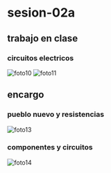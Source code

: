 # sesion-02a

## trabajo en clase
### circuitos electricos
![foto10](https://github.com/user-attachments/assets/6d77738c-f9c8-4489-be3a-d8c83d9a61b7)
![foto11](https://github.com/user-attachments/assets/e4d63ab9-22e4-407c-9c6e-4f9ed1c03330)

## encargo
### pueblo nuevo y resistencias
![foto13](https://github.com/user-attachments/assets/54921d43-b93e-4795-8951-345cb8bcc7eb)
### componentes y circuitos
![foto14](https://github.com/user-attachments/assets/29d4463a-7f6e-425e-8c73-29aa5ec8ad98)
